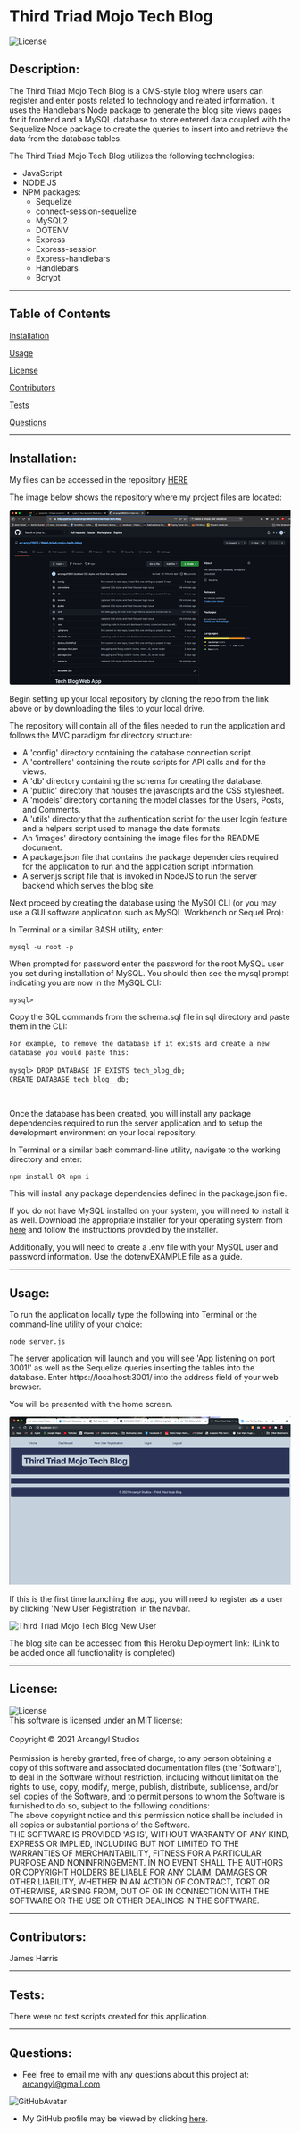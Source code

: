 # Third Triad Mojo Tech Blog

![License](https://img.shields.io/badge/License-MIT-green.svg)<br>

## Description:<br>

The Third Triad Mojo Tech Blog is a CMS-style blog where users can register and enter posts related to technology and related information. It uses the Handlebars Node package to generate the blog site views pages for it frontend and a MySQL database to store entered data coupled with the Sequelize Node package to create the queries to insert into and retrieve the data from the database tables.<br>


The Third Triad Mojo Tech Blog utilizes the following technologies:
  * JavaScript
  * NODE.JS
  * NPM packages:
    * Sequelize
    * connect-session-sequelize
    * MySQL2
    * DOTENV
    * Express
    * Express-session
    * Express-handlebars
    * Handlebars
    * Bcrypt

---


## Table of Contents<br>

[Installation](#installation)<br>

[Usage](#usage)<br>

[License](#license)<br>

[Contributors](#contributors)<br>

[Tests](#tests)<br>

[Questions](#Questions)<br>

---

## Installation:<br>

My files can be accessed in the repository [HERE](https://github.com/arcangyl1963/third-triad-mojo-tech-blog)<br>

The image below shows the repository where my project files are located:

![Third Triad Mojo Tech Blog Repo](./images/TTMBlog_repo.png)<br>


Begin setting up your local repository by cloning the repo from the link above or by downloading the files to your local drive.<br>

The repository will contain all of the files needed to run the application and follows the MVC paradigm for directory structure:<br>

* A 'config' directory containing the database connection script.
* A 'controllers' containing the route scripts for API calls and for the views.
* A 'db' directory containing the schema for creating the database.
* A 'public' directory that houses the javascripts and the CSS stylesheet.
* A 'models' directory containing the model classes for the Users, Posts, and Comments.
* A 'utils' directory that the authentication script for the user login feature and a helpers script used to manage the date formats.
* An 'images' directory containing the image files for the README document.
* A package.json file that contains the package dependencies required for the application to run and the application script information.
* A server.js script file that is invoked in NodeJS to run the server backend which serves the blog site.

Next proceed by creating the database using the MySQl CLI (or you may use a GUI software application such as MySQL Workbench or Sequel Pro):

  In Terminal or a similar BASH utility, enter:
  ~~~
  mysql -u root -p
  ~~~
  When prompted for password enter the password for the root MySQL user you set during installation of MySQL.
  You should then see the mysql prompt indicating you are now in the MySQL CLI:
  ~~~
  mysql>
  ~~~
  Copy the SQL commands from the schema.sql file in sql directory and paste them in the CLI:
  ~~~
For example, to remove the database if it exists and create a new database you would paste this:

mysql> DROP DATABASE IF EXISTS tech_blog_db;
CREATE DATABASE tech_blog__db;
~~~
<br>

Once the database has been created, you will install any package dependencies required to run the server application and to setup the development environment on your local repository.<br>

In Terminal or a similar bash command-line utility, navigate to the working directory and enter:<br>

~~~
npm install OR npm i
~~~

This will install any package dependencies defined in the package.json file.<br>

If you do not have MySQL installed on your system, you will need to install it as well. Download the appropriate installer for your operating system from [here](https://dev.mysql.com/downloads/installer/) and follow the instructions provided by the installer.<br>

Additionally, you will need to create a .env file with your MySQL user and password information. Use the dotenvEXAMPLE file as a guide.<br> 

---

## Usage:<br>
To run the application locally type the following into Terminal or the command-line utility of your choice:<br>

~~~
node server.js
~~~

The server application will launch and you will see 'App listening on port 3001!' as well as the Sequelize queries inserting the tables into the database.
Enter https://localhost:3001/ into the address field of your web browser.<br>

You will be presented with the home screen.

![Third Triad Mojo Tech Blog Home screen](./images/TTMBlog_home.png)<br>

If this is the first time launching the app, you will need to register as a user by clicking 'New User Registration' in the navbar.

![Third Triad Mojo Tech Blog New User](./)<br>

The blog site can be accessed from this Heroku Deployment link:
(Link to be added once all functionality is completed)

---

## License:<br>

![License](https://img.shields.io/badge/License-MIT-green.svg)<br>This software is licensed under an MIT license:<br><br>Copyright © 2021 Arcangyl Studios<br><br>Permission is hereby granted, free of charge, to any person obtaining a copy of this software and associated documentation files (the 'Software'), to deal in the Software without restriction, including without limitation the rights to use, copy, modify, merge, publish, distribute, sublicense, and/or sell copies of the Software, and to permit persons to whom the Software is furnished to do so, subject to the following conditions:<br>The above copyright notice and this permission notice shall be included in all copies or substantial portions of the Software.<br>THE SOFTWARE IS PROVIDED 'AS IS', WITHOUT WARRANTY OF ANY KIND, EXPRESS OR IMPLIED, INCLUDING BUT NOT LIMITED TO THE WARRANTIES OF MERCHANTABILITY, FITNESS FOR A PARTICULAR PURPOSE AND NONINFRINGEMENT. IN NO EVENT SHALL THE AUTHORS OR COPYRIGHT HOLDERS BE LIABLE FOR ANY CLAIM, DAMAGES OR OTHER LIABILITY, WHETHER IN AN ACTION OF CONTRACT, TORT OR OTHERWISE, ARISING FROM, OUT OF OR IN CONNECTION WITH THE SOFTWARE OR THE USE OR OTHER DEALINGS IN THE SOFTWARE.<br>

---

## Contributors:<br>

James Harris<br>

---

## Tests:<br>

There were no test scripts created for this application.<br>

---

## Questions:<br>


- Feel free to email me with any questions about this project at: arcangyl@gmail.com<br>

![GitHubAvatar](https://avatars.githubusercontent.com/u/77169680?v=4)<br>

- My GitHub profile may be viewed by clicking [here](https://github.com/arcangyl1963).